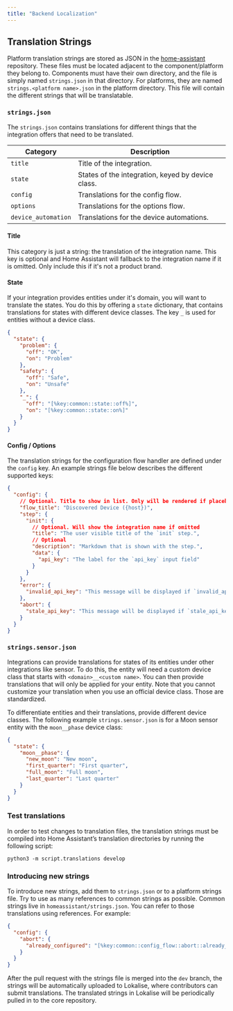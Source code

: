 ```yaml
---
title: "Backend Localization"
---
```


## Translation Strings

Platform translation strings are stored as JSON in the [home-assistant](https://github.com/home-assistant/home-assistant) repository. These files must be located adjacent to the component/platform they belong to. Components must have their own directory, and the file is simply named `strings.json` in that directory. For platforms, they are named `strings.<platform name>.json` in the platform directory. This file will contain the different strings that will be translatable.

### `strings.json`

The `strings.json` contains translations for different things that the integration offers that need to be translated.

| Category            | Description                                       |
| ------------------- | ------------------------------------------------- |
| `title`             | Title of the integration.                         |
| `state`             | States of the integration, keyed by device class. |
| `config`            | Translations for the config flow.                 |
| `options`           | Translations for the options flow.                |
| `device_automation` | Translations for the device automations.          |

#### Title

This category is just a string: the translation of the integration name. This key is optional and Home Assistant will fallback to the integration name if it is omitted. Only include this if it's not a product brand.

#### State

If your integration provides entities under it's domain, you will want to translate the states. You do this by offering a `state` dictionary, that contains translations for states with different device classes. The key `_` is used for entities without a device class.

```json
{
  "state": {
    "problem": {
      "off": "OK",
      "on": "Problem"
    },
    "safety": {
      "off": "Safe",
      "on": "Unsafe"
    },
    "_": {
      "off": "[%key:common::state::off%]",
      "on": "[%key:common::state::on%]"
    }
  }
}
```

#### Config / Options

The translation strings for the configuration flow handler are defined under the `config` key. An example strings file below describes the different supported keys:

```json
{
  "config": {
    // Optional. Title to show in list. Only will be rendered if placeholders required
    "flow_title": "Discovered Device ({host})",
    "step": {
      "init": {
        // Optional. Will show the integration name if omitted
        "title": "The user visible title of the `init` step.",
        // Optional
        "description": "Markdown that is shown with the step.",
        "data": {
          "api_key": "The label for the `api_key` input field"
        }
      }
    },
    "error": {
      "invalid_api_key": "This message will be displayed if `invalid_api_key` is returned as a flow error."
    },
    "abort": {
      "stale_api_key": "This message will be displayed if `stale_api_key` is returned as the abort reason."
    }
  }
}
```

### `strings.sensor.json`

Integrations can provide translations for states of its entities under other integrations like sensor. To do this, the entity will need a custom device class that starts with `<domain>__<custom name>`. You can then provide translations that will only be applied for your entity. Note that you cannot customize your translation when you use an official device class. Those are standardized.

To differentiate entities and their translations, provide different device classes. The following example `strings.sensor.json` is for a Moon sensor entity with the `moon__phase` device class:

```json
{
  "state": {
    "moon__phase": {
      "new_moon": "New moon",
      "first_quarter": "First quarter",
      "full_moon": "Full moon",
      "last_quarter": "Last quarter"
    }
  }
}
```

### Test translations

In order to test changes to translation files, the translation strings must be compiled into Home Assistant’s translation directories by running the following script:

```shell
python3 -m script.translations develop
```

### Introducing new strings

To introduce new strings, add them to `strings.json` or to a platform strings file. Try to use as many references to common strings as possible. Common strings live in `homeassistant/strings.json`. You can refer to those translations using references. For example:

```json
{
  "config": {
    "abort": {
      "already_configured": "[%key:common::config_flow::abort::already_configured_device%]"
    }
  }
}
```

After the pull request with the strings file is merged into the `dev` branch, the strings will be automatically uploaded to Lokalise, where contributors can submit translations. The translated strings in Lokalise will be periodically pulled in to the core repository.
